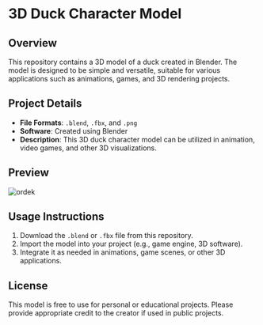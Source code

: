 # 3D Duck Character Model

## Overview
This repository contains a 3D model of a duck created in Blender. The model is designed to be simple and versatile, suitable for various applications such as animations, games, and 3D rendering projects.

## Project Details

- **File Formats**: `.blend`, `.fbx`, and `.png`
- **Software**: Created using Blender
- **Description**: This 3D duck character model can be utilized in animation, video games, and other 3D visualizations.

## Preview

![ordek](https://github.com/user-attachments/assets/d6dc1a01-9d48-4553-93e3-bf8666983e4a)

## Usage Instructions

1. Download the `.blend` or `.fbx` file from this repository.
2. Import the model into your project (e.g., game engine, 3D software).
3. Integrate it as needed in animations, game scenes, or other 3D applications.

## License

This model is free to use for personal or educational projects. Please provide appropriate credit to the creator if used in public projects.


